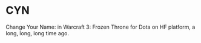 # CYN
Change Your Name: in Warcraft 3: Frozen Throne for Dota on HF platform, a long, long, long time ago.

